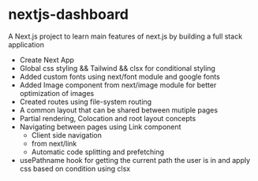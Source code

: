 # nextjs-dashboard

A Next.js project to learn main features of next.js by building a full stack application

- Create Next App
- Global css styling && Tailwind && clsx for conditional styling
- Added custom fonts using next/font module and google fonts
- Added Image component from next/image module for better optimization of images
- Created routes using file-system routing
- A common layout that can be shared between mutiple pages
- Partial rendering, Colocation and root layout concepts
- Navigating between pages using Link component
  - Client side navigation
  - from next/link
  - Automatic code splitting and prefetching
- usePathname hook for getting the current path the user is in and apply css based on condition using clsx
